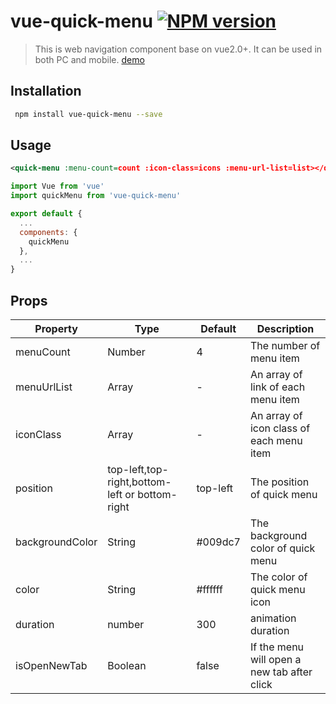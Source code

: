 # vue-quick-menu [![NPM version](https://img.shields.io/npm/v/vue-quick-menu.svg)](https://www.npmjs.com/package/vue-quick-menu)

> This is web navigation component base on vue2.0+. It can be used in both PC and mobile.
[demo](https://ashleylv.github.io/vue-quick-menu/index.html)

## Installation

``` bash
 npm install vue-quick-menu --save
```

## Usage
``` xml
<quick-menu :menu-count=count :icon-class=icons :menu-url-list=list></quick-menu>
```

``` javascript
import Vue from 'vue'
import quickMenu from 'vue-quick-menu'

export default {
  ...
  components: {
    quickMenu
  },
  ...
}
```
## Props

Property|Type|Default|Description
---|---|---|---
menuCount|Number|4|The number of menu item
menuUrlList|Array|-|An array of link of each menu item
iconClass|Array|-|An array of icon class of each menu item
position|top-left,top-right,bottom-left or bottom-right|top-left|The position of quick menu
backgroundColor|String|#009dc7|The background color of quick menu
color|String|#ffffff|The color of quick menu icon
duration|number|300|animation duration
isOpenNewTab|Boolean|false|If the menu will open a new tab after click

